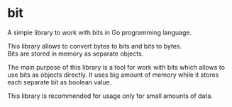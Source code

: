 # bit

A simple library to work with bits in Go programming language.

This library allows to convert bytes to bits and bits to bytes.  
Bits are stored in memory as separate objects.

The main purpose of this library is a tool for work with bits which 
allows to use bits as objects directly. It uses big amount of memory while 
it stores each separate bit as boolean value.

This library is recommended for usage only for small amounts of data.
